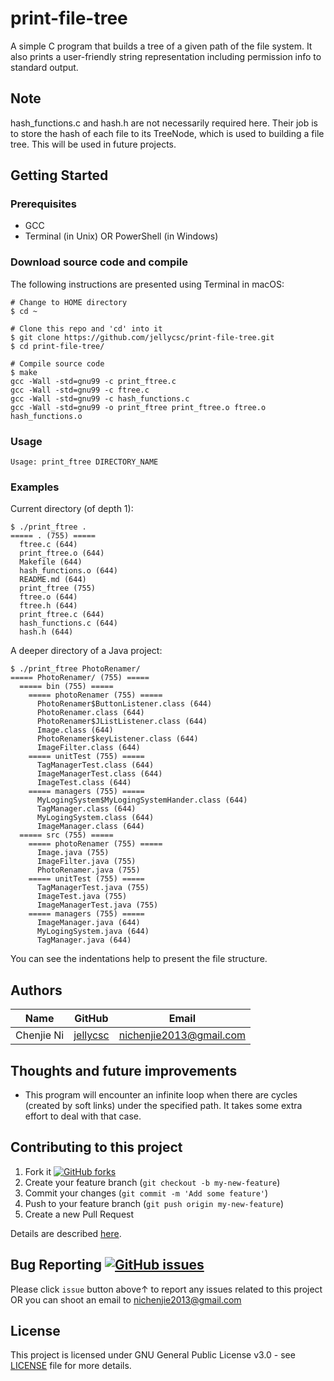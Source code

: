 # print-file-tree
A simple C program that builds a tree of a given path of the file system. It also prints a user-friendly string representation including permission info to standard output.  

## Note
hash_functions.c and hash.h are not necessarily required here. Their job is to store the hash of each file to its TreeNode, which is used to building a file tree. This will be used in future projects.

## Getting Started

### Prerequisites

* GCC
* Terminal (in Unix) OR PowerShell (in Windows)

### Download source code and compile
The following instructions are presented using Terminal in macOS:
```
# Change to HOME directory
$ cd ~

# Clone this repo and 'cd' into it
$ git clone https://github.com/jellycsc/print-file-tree.git
$ cd print-file-tree/

# Compile source code
$ make
gcc -Wall -std=gnu99 -c print_ftree.c
gcc -Wall -std=gnu99 -c ftree.c
gcc -Wall -std=gnu99 -c hash_functions.c
gcc -Wall -std=gnu99 -o print_ftree print_ftree.o ftree.o hash_functions.o
```

### Usage
```
Usage: print_ftree DIRECTORY_NAME
```

### Examples
Current directory (of depth 1):
```
$ ./print_ftree .
===== . (755) =====
  ftree.c (644)
  print_ftree.o (644)
  Makefile (644)
  hash_functions.o (644)
  README.md (644)
  print_ftree (755)
  ftree.o (644)
  ftree.h (644)
  print_ftree.c (644)
  hash_functions.c (644)
  hash.h (644)
```
A deeper directory of a Java project:
```
$ ./print_ftree PhotoRenamer/
===== PhotoRenamer/ (755) =====
  ===== bin (755) =====
    ===== photoRenamer (755) =====
      PhotoRenamer$ButtonListener.class (644)
      PhotoRenamer.class (644)
      PhotoRenamer$JListListener.class (644)
      Image.class (644)
      PhotoRenamer$keyListener.class (644)
      ImageFilter.class (644)
    ===== unitTest (755) =====
      TagManagerTest.class (644)
      ImageManagerTest.class (644)
      ImageTest.class (644)
    ===== managers (755) =====
      MyLogingSystem$MyLogingSystemHander.class (644)
      TagManager.class (644)
      MyLogingSystem.class (644)
      ImageManager.class (644)
  ===== src (755) =====
    ===== photoRenamer (755) =====
      Image.java (755)
      ImageFilter.java (755)
      PhotoRenamer.java (755)
    ===== unitTest (755) =====
      TagManagerTest.java (755)
      ImageTest.java (755)
      ImageManagerTest.java (755)
    ===== managers (755) =====
      ImageManager.java (644)
      MyLogingSystem.java (644)
      TagManager.java (644)
```
You can see the indentations help to present the file structure. 

## Authors

| Name             | GitHub                                     | Email
| ---------------- | ------------------------------------------ | -------------------------
| Chenjie Ni       | [jellycsc](https://github.com/jellycsc)    | nichenjie2013@gmail.com

## Thoughts and future improvements

* This program will encounter an infinite loop when there are cycles (created by soft links) under the specified path. It takes some extra effort to deal with that case.

## Contributing to this project

1. Fork it [![GitHub forks](https://img.shields.io/github/forks/jellycsc/print-file-tree.svg?style=social&label=Fork&maxAge=2592000)](https://github.com/jellycsc/print-file-tree/fork)
2. Create your feature branch (`git checkout -b my-new-feature`)
3. Commit your changes (`git commit -m 'Add some feature'`)
4. Push to your feature branch (`git push origin my-new-feature`)
5. Create a new Pull Request

Details are described [here](https://git-scm.com/book/en/v2/GitHub-Contributing-to-a-Project).

## Bug Reporting [![GitHub issues](https://img.shields.io/github/issues/jellycsc/print-file-tree.svg)](https://github.com/jellycsc/print-file-tree/issues/)

Please click `issue` button above↑ to report any issues related to this project  
OR you can shoot an email to <nichenjie2013@gmail.com>

## License
This project is licensed under GNU General Public License v3.0 - see [LICENSE](LICENSE) file for more details.
